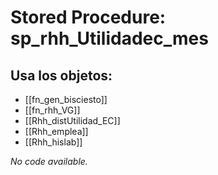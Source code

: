 # Stored Procedure: sp_rhh_Utilidadec_mes

## Usa los objetos:
- [[fn_gen_bisciesto]]
- [[fn_rhh_VG]]
- [[Rhh_distUtilidad_EC]]
- [[Rhh_emplea]]
- [[Rhh_hislab]]

*No code available.*
